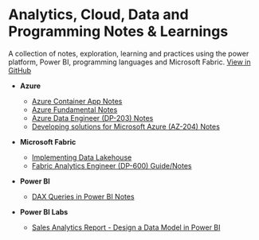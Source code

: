 ﻿# Analytics, Cloud, Data and Programming Notes & Learnings
A collection of notes, exploration, learning and practices using the power platform, Power BI, programming languages and Microsoft Fabric. [View in GitHub](https://github.com/Akbarsait/powertools-data)

- **Azure**
  - [Azure Container App Notes](./azure/azure-container-apps-notes.md)
  - [Azure Fundamental Notes](./azure/azure-fundamentals-notes.md)
  - [Azure Data Engineer (DP-203) Notes](./azure/azure-dataengineer-notes.md)
  - [Developing solutions for Microsoft Azure (AZ-204) Notes](./azure/developing-solutions-azure-notes.md)
  
- **Microsoft Fabric**
  - [Implementing Data Lakehouse](./fabric/notes-guides/fabric-implementing-datalakehouse.md)
  - [Fabric Analytics Engineer (DP-600) Guide/Notes](/fabric/notes-guides/fabric-analytics-engineer.md)

- **Power BI**
  - [DAX Queries in Power BI Notes](./powerbi/notes-guides/powerbi-daxqueries.md)

- **Power BI Labs**
  - [Sales Analytics Report - Design a Data Model in Power BI ](./powerbi/myreports/DesignDevelop-DataModel.pbix)